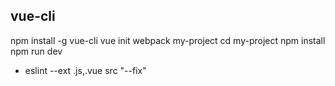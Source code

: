 ## vue-cli
npm install -g vue-cli
vue init webpack my-project
cd my-project
npm install
npm run dev
* eslint --ext .js,.vue src "--fix"

